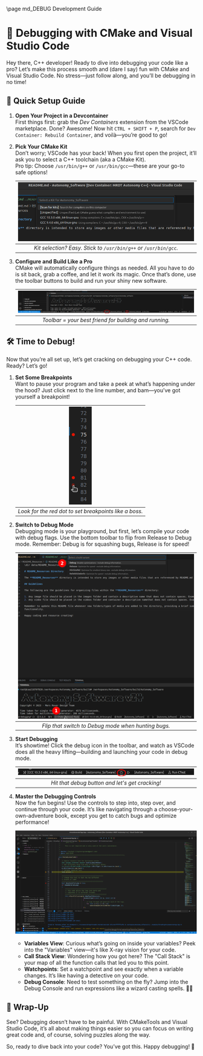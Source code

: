 \page md_DEBUG Development Guide

# 🎯 Debugging with CMake and Visual Studio Code

Hey there, C++ developer! Ready to dive into debugging your code like a pro? Let’s make this process smooth and (dare I say) fun with CMake and Visual Studio Code. No stress—just follow along, and you’ll be debugging in no time!

## 🚀 Quick Setup Guide

1. **Open Your Project in a Devcontainer**  
   First things first: grab the _Dev Containers_ extension from the VSCode marketplace. Done? Awesome! Now hit `CTRL + SHIFT + P`, search for `Dev Container: Rebuild Container`, and voilà—you’re good to go!

2. **Pick Your CMake Kit**  
   Don’t worry; VSCode has your back! When you first open the project, it’ll ask you to select a C++ toolchain (aka a CMake Kit).  
   Pro tip: Choose `/usr/bin/g++` or `/usr/bin/gcc`—these are your go-to safe options!

   | ![](data/README_Resources/images/kit_selection_first_container_start.png) | 
   |:--:| 
   | *Kit selection? Easy. Stick to `/usr/bin/g++` or `/usr/bin/gcc`.* |

3. **Configure and Build Like a Pro**  
   CMake will automatically configure things as needed. All you have to do is sit back, grab a coffee, and let it work its magic. Once that’s done, use the toolbar buttons to build and run your shiny new software.

   | ![](data/README_Resources/images/toolbar_build_run.png) | 
   |:--:| 
   | *Toolbar = your best friend for building and running.* |

## 🛠️ Time to Debug!

Now that you’re all set up, let’s get cracking on debugging your C++ code. Ready? Let’s go!

1. **Set Some Breakpoints**  
   Want to pause your program and take a peek at what’s happening under the hood? Just click next to the line number, and bam—you’ve got yourself a breakpoint!

   | ![](data/README_Resources/images/breakpoint_selection.png) | 
   |:--:| 
   | *Look for the red dot to set breakpoints like a boss.* |

2. **Switch to Debug Mode**  
   Debugging mode is your playground, but first, let’s compile your code with debug flags. Use the bottom toolbar to flip from Release to Debug mode. Remember: Debug is for squashing bugs, Release is for speed!

   | ![](data/README_Resources/images/toolbar_cmake_debug_config.png) | 
   |:--:| 
   | *Flip that switch to Debug mode when hunting bugs.* |

3. **Start Debugging**  
   It’s showtime! Click the debug icon in the toolbar, and watch as VSCode does all the heavy lifting—building and launching your code in debug mode.

   | ![](data/README_Resources/images/toolbar_debug_button.png) | 
   |:--:| 
   | *Hit that debug button and let's get cracking!* |

4. **Master the Debugging Controls**  
   Now the fun begins! Use the controls to step into, step over, and continue through your code. It’s like navigating through a choose-your-own-adventure book, except you get to catch bugs and optimize performance!

   ![](data/README_Resources/images/vscode_debug_mode.png)

   - **Variables View**: Curious what’s going on inside your variables? Peek into the "Variables" view—it's like X-ray vision for your code.
   - **Call Stack View**: Wondering how you got here? The "Call Stack" is your map of all the function calls that led you to this point.
   - **Watchpoints**: Set a watchpoint and see exactly when a variable changes. It’s like having a detective on your code.
   - **Debug Console**: Need to test something on the fly? Jump into the Debug Console and run expressions like a wizard casting spells. 🧙‍♂️

## 🏁 Wrap-Up

See? Debugging doesn’t have to be painful. With CMakeTools and Visual Studio Code, it’s all about making things easier so you can focus on writing great code and, of course, solving puzzles along the way.

So, ready to dive back into your code? You’ve got this. Happy debugging! 🎉
